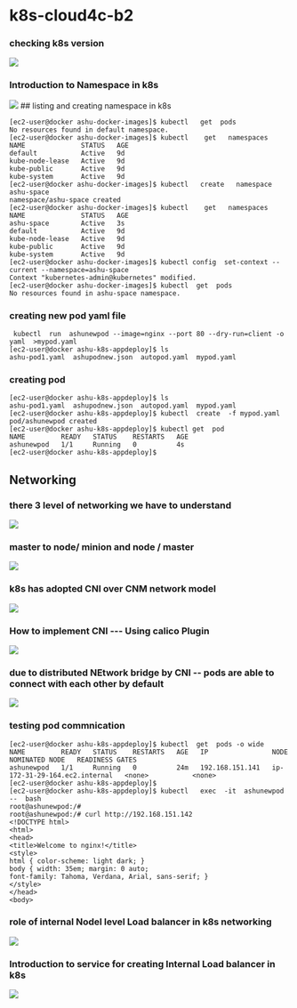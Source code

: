# k8s-cloud4c-b2

### checking k8s version 

<img src="version.png">

### Introduction to Namespace in k8s 

<img src="ns.png">
## listing and creating namespace in k8s 

```
[ec2-user@docker ashu-docker-images]$ kubectl   get  pods
No resources found in default namespace.
[ec2-user@docker ashu-docker-images]$ kubectl    get   namespaces 
NAME              STATUS   AGE
default           Active   9d
kube-node-lease   Active   9d
kube-public       Active   9d
kube-system       Active   9d
[ec2-user@docker ashu-docker-images]$ kubectl   create   namespace  ashu-space 
namespace/ashu-space created
[ec2-user@docker ashu-docker-images]$ kubectl    get   namespaces 
NAME              STATUS   AGE
ashu-space        Active   3s
default           Active   9d
kube-node-lease   Active   9d
kube-public       Active   9d
kube-system       Active   9d
[ec2-user@docker ashu-docker-images]$ kubectl config  set-context --current --namespace=ashu-space 
Context "kubernetes-admin@kubernetes" modified.
[ec2-user@docker ashu-docker-images]$ kubectl  get  pods
No resources found in ashu-space namespace.
```

### creating new pod yaml file 
```
 kubectl  run  ashunewpod --image=nginx --port 80 --dry-run=client -o yaml  >mypod.yaml 
[ec2-user@docker ashu-k8s-appdeploy]$ ls
ashu-pod1.yaml  ashupodnew.json  autopod.yaml  mypod.yaml
```

### creating pod 

```
[ec2-user@docker ashu-k8s-appdeploy]$ ls
ashu-pod1.yaml  ashupodnew.json  autopod.yaml  mypod.yaml
[ec2-user@docker ashu-k8s-appdeploy]$ kubectl  create  -f mypod.yaml 
pod/ashunewpod created
[ec2-user@docker ashu-k8s-appdeploy]$ kubectl get  pod
NAME         READY   STATUS    RESTARTS   AGE
ashunewpod   1/1     Running   0          4s
[ec2-user@docker ashu-k8s-appdeploy]$ 

```
## Networking 

### there 3 level of networking we have to understand 

<img src="net1.png">

### master to node/ minion and node / master 

<img src="net2.png">

### k8s has adopted CNI over CNM network model 

<img src="net3.png">

### How to implement CNI --- Using calico Plugin 

<img src="net4.png">

### due to distributed NEtwork bridge by CNI -- pods are able to connect with each other by default 

<img src="net5.png">

### testing pod commnication 

```
[ec2-user@docker ashu-k8s-appdeploy]$ kubectl  get  pods -o wide 
NAME         READY   STATUS    RESTARTS   AGE   IP                NODE                            NOMINATED NODE   READINESS GATES
ashunewpod   1/1     Running   0          24m   192.168.151.141   ip-172-31-29-164.ec2.internal   <none>           <none>
[ec2-user@docker ashu-k8s-appdeploy]$ 
[ec2-user@docker ashu-k8s-appdeploy]$ kubectl   exec  -it  ashunewpod  --  bash 
root@ashunewpod:/# 
root@ashunewpod:/# curl http://192.168.151.142 
<!DOCTYPE html>
<html>
<head>
<title>Welcome to nginx!</title>
<style>
html { color-scheme: light dark; }
body { width: 35em; margin: 0 auto;
font-family: Tahoma, Verdana, Arial, sans-serif; }
</style>
</head>
<body>
```
### role of internal Nodel level Load balancer in k8s networking 

<img src="nn.png">

### Introduction to service for creating Internal Load balancer in k8s 

<img src="lb.png">






